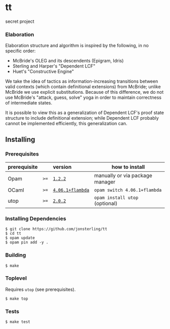# tt

secret project

### Elaboration
Elaboration structure and algorithm is inspired by the following, in no specific order:

+ McBride's OLEG and its descendents (Epigram, Idris)
+ Sterling and Harper's "Dependent LCF"
+ Huet's "Constructive Engine"

We take the idea of tactics as information-increasing transitions between valid contexts (which contain definitional extensions) from McBride; unlike McBride we use explicit substitutions. Because of this difference, we do not use McBride's "attack, guess, solve" yoga in order to maintain correctness of intermediate states.

It is possible to view this as a generalization of Dependent LCF's proof state structure to include definitional extension; while Dependent LCF probably cannot be implemented efficiently, this generalization can.

## Installing

### Prerequisites

| prerequisite |      | version                                                                | how to install                  |
| ------------ | ---- | :--------------------------------------------------------------------- | ------------------------------- |
| Opam         | `>=` | [`1.2.2`](https://github.com/ocaml/opam/releases/tag/1.2.2)            | manually or via package manager |
| OCaml        | `>=` | [`4.06.1+flambda`](https://github.com/ocaml/ocaml/releases/tag/4.06.1) | `opam switch 4.06.1+flambda`    |
| utop         | `>=` | [`2.0.2`](https://github.com/diml/utop/releases/tag/2.0.2)             | `opam install utop` (optional)  |

### Installing Dependencies

```
$ git clone https://github.com/jonsterling/tt
$ cd tt
$ opam update
$ opam pin add -y .
```

### Building

```
$ make
```

### Toplevel

Requires `utop` (see prerequisites).

```
$ make top
```

### Tests

```
$ make test
```
